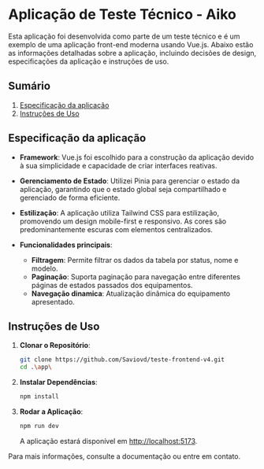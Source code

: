 # Aplicação de Teste Técnico - Aiko

Esta aplicação foi desenvolvida como parte de um teste técnico e é um exemplo de uma aplicação front-end moderna usando Vue.js. Abaixo estão as informações detalhadas sobre a aplicação, incluindo decisões de design, especificações da aplicação e instruções de uso.

## Sumário

1. [Especificação da aplicação](#especificação-dos-componentes)
3. [Instruções de Uso](#instruções-de-uso)

## Especificação da aplicação

- **Framework**: Vue.js foi escolhido para a construção da aplicação devido à sua simplicidade e capacidade de criar interfaces reativas.
- **Gerenciamento de Estado**: Utilizei Pinia para gerenciar o estado da aplicação, garantindo que o estado global seja compartilhado e gerenciado de forma eficiente.
- **Estilização**: A aplicação utiliza Tailwind CSS para estilização, promovendo um design mobile-first e responsivo. As cores são predominantemente escuras com elementos centralizados.

- **Funcionalidades principais**:
  - **Filtragem**: Permite filtrar os dados da tabela por status, nome e modelo.
  - **Paginação**: Suporta paginação para navegação entre diferentes páginas de estados passados dos equipamentos.
  - **Navegação dinamica**: Atualização dinâmica do equipamento apresentado.

## Instruções de Uso

1. **Clonar o Repositório**:
    ```bash
    git clone https://github.com/Saviovd/teste-frontend-v4.git
    cd .\app\
    ```

2. **Instalar Dependências**:
    ```bash
    npm install
    ```

3. **Rodar a Aplicação**:
    ```bash
    npm run dev
    ```
   A aplicação estará disponível em [http://localhost:5173](http://localhost:5173).

Para mais informações, consulte a documentação ou entre em contato.
